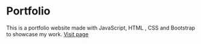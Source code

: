 # Portfolio
This is a portfolio website made with JavaScript, HTML , CSS and Bootstrap to showcase my work.
[Visit page](https://jahnavikashyap19.github.io/portfolio)
